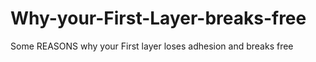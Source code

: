 # Why-your-First-Layer-breaks-free
Some REASONS why your First layer loses adhesion and breaks free
